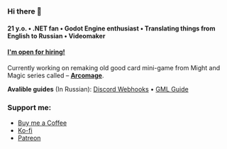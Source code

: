 ### Hi there 👋

#### 21 y.o. • .NET fan • Godot Engine enthusiast • Translating things from English to Russian • Videomaker

#### [I'm open for hiring!](CV.pdf)

Currently working on remaking old good card mini-game from Might and Magic series called – [**Arcomage**](https://github.com/DarkPro1337/arcomage).

**Avalible guides** (In Russian): [Discord Webhooks](https://darkpro1337.github.io/discord-webhooks) • [GML Guide](https://darkpro1337.github.io/gml-guide/)

### Support me:
* [Buy me a Coffee](https://www.buymeacoffee.com/darkpro1337)
* [Ko-fi](https://ko-fi.com/darkpro1337)
* [Patreon](https://www.patreon.com/darkpro1337)
